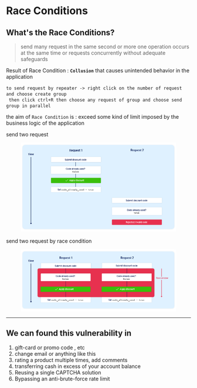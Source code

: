 # Race Conditions

## What's the Race Conditions?

> send many request in the same second or more one operation occurs at the same time or requests concurrently without adequate safeguards

Result of Race Condition : **`Collusion`** that causes unintended behavior in the application

```visual-basic
to send request by repeater -> right click on the number of request and choose create group
 then click ctrl+R then choose any request of group and choose send group in parallel
```

the aim of `Race Condition` is : exceed some kind of limit imposed by the business logic of the application

send two request

<figure><img src="../.gitbook/assets/race-conditions-discount-code-normal.png" alt=""><figcaption></figcaption></figure>

send two request by race condition

<figure><img src="../.gitbook/assets/race-conditions-discount-code-race.png" alt=""><figcaption></figcaption></figure>

***

## We can found this vulnerability in

1. gift-card or promo code , etc
2. change email or anything like this
3. rating a product multiple times, add comments
4. transferring cash in excess of your account balance
5. Reusing a single CAPTCHA solution
6. Bypassing an anti-brute-force rate limit
